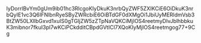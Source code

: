 IyDorrlBvYm0gUm9ib01hc3RlcgoKIyDkuK3nrbQyZWF5ZXIKCiE6OiDkuK3nrbQyIE1vc3Q6IFNlbnRyeSByZWRcbiE6OiBTdGF0dXMgOi1JbiUyMERldmVsb3BtZW50LXllbGxvd1xuIS0gTGljZW5zZTpNaVQKCiMjIOS4reetmyDlvJblhbbkuK3mibnor7fkuI3pl7wKCiPCkdditCBpdGVtICl7XQoKIyMjIOS4reetmgog77+9Cg